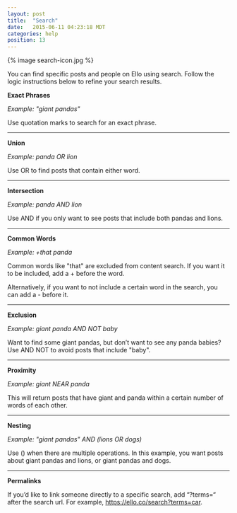 ```yaml
---
layout: post
title:  "Search"
date:   2015-06-11 04:23:18 MDT
categories: help
position: 13
---
```


{% image search-icon.jpg %}

You can find specific posts and people on Ello using search. Follow the logic instructions below to refine your search results.

**Exact Phrases**

_Example: "giant pandas"_

Use quotation marks to search for an exact phrase.



* * *

**Union**

_Example: panda OR lion_

Use OR to find posts that contain either word.

* * *

**Intersection**

_Example: panda AND lion_

Use AND if you only want to see posts that include both pandas and lions.

* * *

**Common Words**

_Example: +that panda_

Common words like "that" are excluded from content search. If you want it to be included, add a + before the word.

Alternatively, if you want to not include a certain word in the search, you can add a - before it.

* * *


**Exclusion**

_Example: giant panda AND NOT baby_

Want to find some giant pandas, but don’t want to see any panda babies? Use AND NOT to avoid posts that include "baby".

* * *

**Proximity**

_Example: giant NEAR panda_

This will return posts that have giant and panda within a certain number of words of each other.


* * *

**Nesting**

_Example: "giant pandas" AND (lions OR dogs)_

Use () when there are multiple operations. In this example, you want posts about giant pandas and lions, or giant pandas and dogs.

* * *

**Permalinks**

If you’d like to link someone directly to a specific search, add “?terms=“ after the search url. For example, https://ello.co/search?terms=car.

